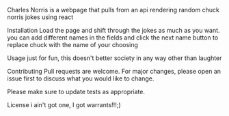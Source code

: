 Charles Norris
is a webpage that pulls from an api rendering random chuck norris jokes using react

Installation
Load the page and shift through the jokes as much as you want. you can add different names in the fields and click the next name button to replace chuck with the name of your choosing

Usage
just for fun, this doesn't better society in any way other than laughter

Contributing
Pull requests are welcome. For major changes, please open an issue first to discuss what you would like to change.

Please make sure to update tests as appropriate.

License
i ain't got one, I got warrants!!!;)